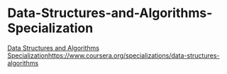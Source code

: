 # Data-Structures-and-Algorithms-Specialization
[Data Structures and Algorithms Specialization](https://www.coursera.org/specializations/data-structures-algorithms)https://www.coursera.org/specializations/data-structures-algorithms

